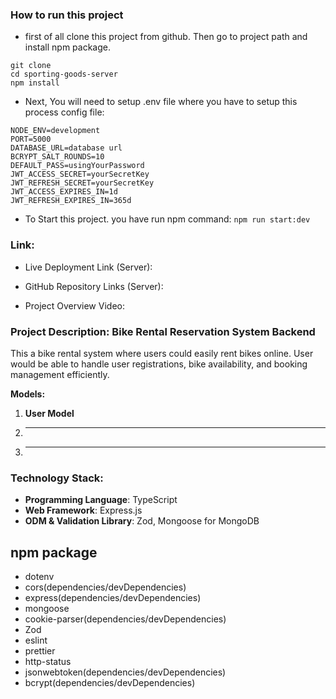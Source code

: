 
### How to run this project

- first of all clone this project from github. Then go to project path and install npm package.

```
git clone 
cd sporting-goods-server
npm install
```

- Next, You will need to setup .env file where you have to setup this process config file: 

```
NODE_ENV=development 
PORT=5000
DATABASE_URL=database url
BCRYPT_SALT_ROUNDS=10
DEFAULT_PASS=usingYourPassword
JWT_ACCESS_SECRET=yourSecretKey
JWT_REFRESH_SECRET=yourSecretKey
JWT_ACCESS_EXPIRES_IN=1d
JWT_REFRESH_EXPIRES_IN=365d
```

- To Start this project. you have run npm command: `npm run start:dev`


### Link: 
<div >

- Live Deployment Link (Server): <a href="" target="_blank"></a>

- GitHub Repository Links (Server): <a href="" target="_blank"></a>

- Project Overview Video:  <a href="" target="_blank"></a>

</div>



### Project Description: Bike Rental Reservation System Backend

This a bike rental system where users could easily rent bikes online. User would be able to handle user registrations, bike availability, and booking management efficiently.

**Models:**

1. **User Model**
2. ****
3. ****

### Technology Stack:

- **Programming Language**: TypeScript
- **Web Framework**: Express.js
- **ODM & Validation Library**: Zod, Mongoose for MongoDB



## npm package
- dotenv
- cors(dependencies/devDependencies)
- express(dependencies/devDependencies)
- mongoose
- cookie-parser(dependencies/devDependencies)
- Zod
- eslint
- prettier
- http-status
- jsonwebtoken(dependencies/devDependencies)
- bcrypt(dependencies/devDependencies)


